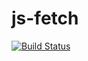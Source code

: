 # js-fetch

[![Build Status](https://travis-ci.org/ViBiOh/js-fetch.svg?branch=master)](https://travis-ci.org/ViBiOh/js-fetch)
